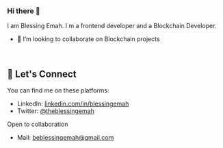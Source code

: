 ### Hi there 👋


I am Blessing Emah. I m a frontend developer and a Blockchain Developer.
- 👯 I’m looking to collaborate on Blockchain projects 

&nbsp;

## :handshake:   Let's Connect
You can find me on these platforms:

- LinkedIn: [linkedin.com/in/blessingemah](https://linkedin.com/in/blessingemah)
- Twitter: [@theblessingemah](https://twitter.com/theblessingemah)

Open to collaboration 
- Mail: beblessingemah@gmail.com
